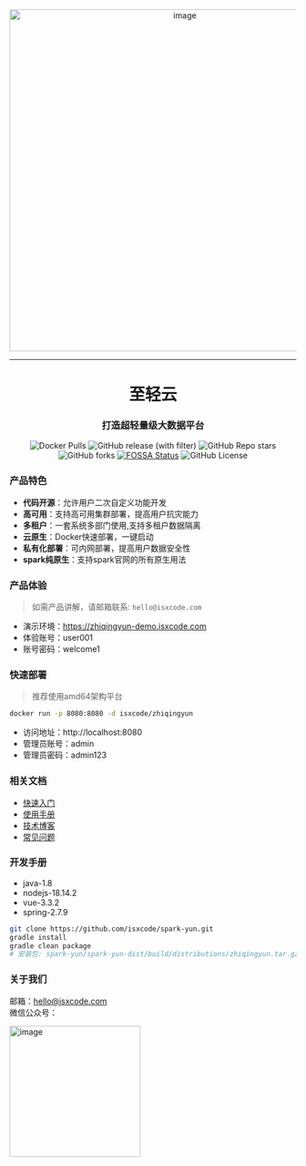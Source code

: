 <div align="center">
  <img width="600" alt="image" src="https://isxcode.oss-cn-shanghai.aliyuncs.com/zhiqingyun/github_product.jpg">
</div>

---

<h1 align="center">
  至轻云
</h1>

<h3 align="center">
  打造超轻量级大数据平台
</h3>

<div align="center">

![Docker Pulls](https://img.shields.io/docker/pulls/isxcode/zhiqingyun)
![GitHub release (with filter)](https://img.shields.io/github/v/release/isxcode/spark-yun)
![GitHub Repo stars](https://img.shields.io/github/stars/isxcode/spark-yun)
![GitHub forks](https://img.shields.io/github/forks/isxcode/spark-yun)
[![FOSSA Status](https://app.fossa.com/api/projects/git%2Bgithub.com%2Fisxcode%2Fspark-yun.svg?type=small)](https://app.fossa.com/projects/git%2Bgithub.com%2Fisxcode%2Fspark-yun?ref=badge_small)
![GitHub License](https://img.shields.io/github/license/isxcode/spark-yun)

</div>

### 产品特色

- **代码开源**：允许用户二次自定义功能开发
- **高可用**：支持高可用集群部署，提高用户抗灾能力
- **多租户**：一套系统多部门使用,支持多租户数据隔离
- **云原生**：Docker快速部署，一键启动
- **私有化部署**：可内网部署，提高用户数据安全性
- **spark纯原生**：支持spark官网的所有原生用法

### 产品体验

> 如需产品讲解，请邮箱联系: `hello@isxcode.com`

- 演示环境：https://zhiqingyun-demo.isxcode.com
- 体验账号：user001
- 账号密码：welcome1

### 快速部署

> 推荐使用amd64架构平台

```bash
docker run -p 8080:8080 -d isxcode/zhiqingyun
```

- 访问地址：http://localhost:8080
- 管理员账号：admin
- 管理员密码：admin123

### 相关文档

- [快速入门](https://zhiqingyun.isxcode.com/docs/zh/0/0)
- [使用手册](https://zhiqingyun.isxcode.com/docs/zh/0/0)
- [技术博客](https://ispong.isxcode.com/tags/spark/)
- [常见问题](https://mwur1opms2a.feishu.cn/wiki/space/7350313682586451971?ccm_open_type=lark_wiki_spaceLink&open_tab_from=wiki_home)

### 开发手册

- java-1.8
- nodejs-18.14.2
- vue-3.3.2
- spring-2.7.9

```bash
git clone https://github.com/isxcode/spark-yun.git
gradle install
gradle clean package
# 安装包: spark-yun/spark-yun-dist/build/distributions/zhiqingyun.tar.gz
```

### 关于我们

邮箱：hello@isxcode.com <br/>
微信公众号：<br/>

<img width="230" alt="image" src="https://github.com/ispong/spark-yun/assets/34756621/ae6323bf-3455-434f-a919-949af1eca11f">
